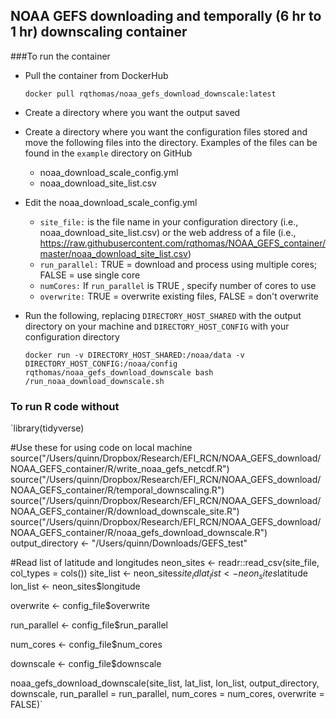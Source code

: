 ## NOAA GEFS downloading and temporally (6 hr to 1 hr) downscaling container

###To run the container

- Pull the container from DockerHub

	`docker pull rqthomas/noaa_gefs_download_downscale:latest`

- Create a directory where you want the output saved

- Create a directory where you want the configuration files stored and move the following
  files into the directory. Examples of the files can be found in the `example` directory
  on GitHub
  
  - noaa_download_scale_config.yml
  - noaa_download_site_list.csv
  
- Edit the noaa_download_scale_config.yml

  - `site_file:` is the file name in your configuration directory (i.e., noaa_download_site_list.csv)
     or the web address of a file (i.e., https://raw.githubusercontent.com/rqthomas/NOAA_GEFS_container/master/noaa_download_site_list.csv)
  - `run_parallel:` TRUE = download and process using multiple cores; FALSE = use single core
  - `numCores:` If `run_parallel`  is TRUE , specify number of cores to use
  - `overwrite:` TRUE = overwrite existing files, FALSE = don't overwrite

- Run the following, replacing `DIRECTORY_HOST_SHARED` with the output directory on your 
  machine and `DIRECTORY_HOST_CONFIG` with your configuration directory

	`docker run -v DIRECTORY_HOST_SHARED:/noaa/data -v DIRECTORY_HOST_CONFIG:/noaa/config rqthomas/noaa_gefs_download_downscale bash /run_noaa_download_downscale.sh`

### To run R code without 


`library(tidyverse)

#Use these for using code on local machine
source("/Users/quinn/Dropbox/Research/EFI_RCN/NOAA_GEFS_download/NOAA_GEFS_container/R/write_noaa_gefs_netcdf.R")
source("/Users/quinn/Dropbox/Research/EFI_RCN/NOAA_GEFS_download/NOAA_GEFS_container/R/temporal_downscaling.R")
source("/Users/quinn/Dropbox/Research/EFI_RCN/NOAA_GEFS_download/NOAA_GEFS_container/R/download_downscale_site.R")
source("/Users/quinn/Dropbox/Research/EFI_RCN/NOAA_GEFS_download/NOAA_GEFS_container/R/noaa_gefs_download_downscale.R")
output_directory <- "/Users/quinn/Downloads/GEFS_test"


#Read list of latitude and longitudes
neon_sites <- readr::read_csv(site_file, col_types = cols())
site_list <- neon_sites$site_id
lat_list <- neon_sites$latitude
lon_list <- neon_sites$longitude

overwrite <- config_file$overwrite

run_parallel <- config_file$run_parallel

num_cores <- config_file$num_cores

downscale <- config_file$downscale

noaa_gefs_download_downscale(site_list,
                             lat_list,
                             lon_list,
                             output_directory,
                             downscale,
                             run_parallel = run_parallel,
                             num_cores = num_cores, 
                             overwrite = FALSE)`



